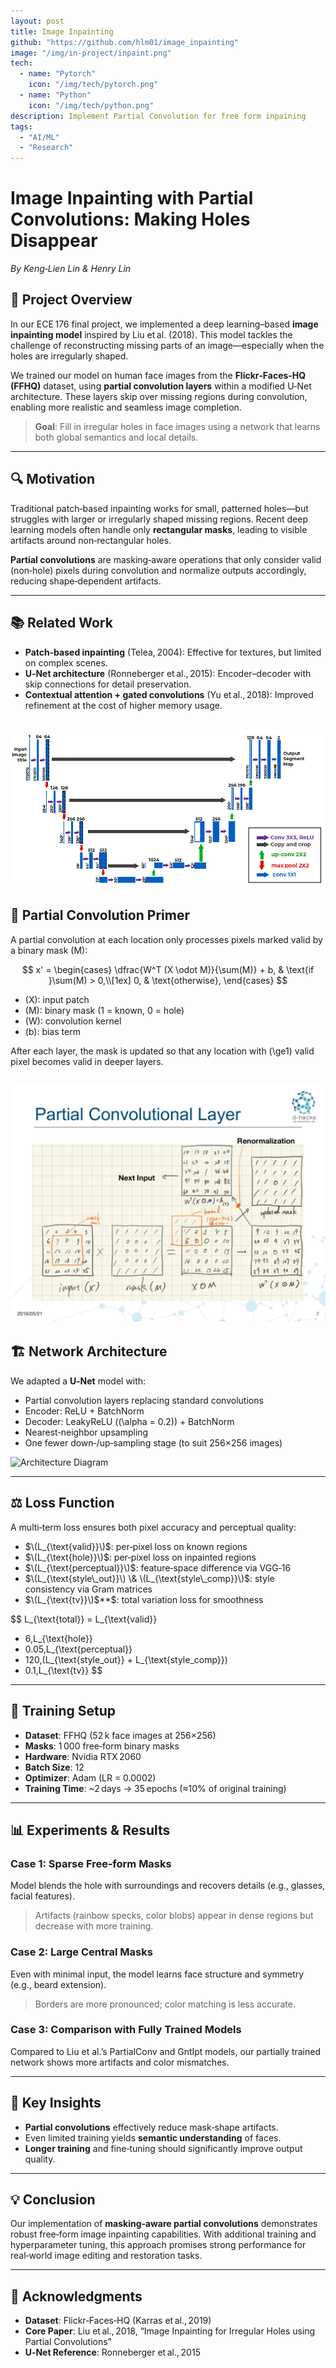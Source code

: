 ```yaml
---
layout: post
title: Image Inpainting
github: "https://github.com/hlm01/image_inpainting"
image: "/img/in-project/inpaint.png"
tech:
  - name: "Pytorch"
    icon: "/img/tech/pytorch.png"
  - name: "Python"
    icon: "/img/tech/python.png"
description: Implement Partial Convolution for free form inpaining
tags:
  - "AI/ML"
  - "Research"
---
```


# Image Inpainting with Partial Convolutions: Making Holes Disappear

_By Keng‑Lien Lin & Henry Lin_

## 🌟 Project Overview

In our ECE 176 final project, we implemented a deep learning–based **image inpainting model** inspired by Liu et al. (2018). This model tackles the challenge of reconstructing missing parts of an image—especially when the holes are irregularly shaped.

We trained our model on human face images from the **Flickr‑Faces‑HQ (FFHQ)** dataset, using **partial convolution layers** within a modified U‑Net architecture. These layers skip over missing regions during convolution, enabling more realistic and seamless image completion.

> **Goal**: Fill in irregular holes in face images using a network that learns both global semantics and local details.

---

## 🔍 Motivation

Traditional patch‑based inpainting works for small, patterned holes—but struggles with larger or irregularly shaped missing regions. Recent deep learning models often handle only **rectangular masks**, leading to visible artifacts around non‑rectangular holes.

**Partial convolutions** are masking‑aware operations that only consider valid (non‑hole) pixels during convolution and normalize outputs accordingly, reducing shape‑dependent artifacts.

---

## 📚 Related Work

- **Patch‑based inpainting** (Telea, 2004): Effective for textures, but limited on complex scenes.  
- **U‑Net architecture** (Ronneberger et al., 2015): Encoder–decoder with skip connections for detail preservation.  
- **Contextual attention + gated convolutions** (Yu et al., 2018): Improved refinement at the cost of higher memory usage.  

![U_Net_Structure](/img/in-project/Group14.jpg)
---

## 🧠 Partial Convolution Primer

A partial convolution at each location only processes pixels marked valid by a binary mask \(M\):

$$
x' = 
\begin{cases}
\dfrac{W^T (X \odot M)}{\sum(M)} + b, & \text{if }\sum(M) > 0,\\[1ex]
0, & \text{otherwise},
\end{cases}
$$

- \(X\): input patch  
- \(M\): binary mask (1 = known, 0 = hole)  
- \(W\): convolution kernel  
- \(b\): bias term  

After each layer, the mask is updated so that any location with \(\ge1\) valid pixel becomes valid in deeper layers.

![PartialConv](/img/in-project/slide_6.jpg)
---

## 🏗️ Network Architecture

We adapted a **U‑Net** model with:

- Partial convolution layers replacing standard convolutions  
- Encoder: ReLU + BatchNorm  
- Decoder: LeakyReLU (\(\alpha = 0.2\)) + BatchNorm  
- Nearest‑neighbor upsampling  
- One fewer down‑/up‑sampling stage (to suit 256×256 images)

![Architecture Diagram](path/to/unet_partial_conv.png)

---

## ⚖️ Loss Function

A multi‑term loss ensures both pixel accuracy and perceptual quality:

- $\(L_{\text{valid}}\)$: per‑pixel loss on known regions  
- $\(L_{\text{hole}}\)$: per‑pixel loss on inpainted regions  
- $\(L_{\text{perceptual}}\)$: feature‑space difference via VGG‑16  
- $\(L_{\text{style\_out}}\) \& \(L_{\text{style\_comp}}\)$: style consistency via Gram matrices  
- $\(L_{\text{tv}}\)$**$: total variation loss for smoothness  

$$
L_{\text{total}} = 
L_{\text{valid}}
+ 6\,L_{\text{hole}}
+ 0.05\,L_{\text{perceptual}}
+ 120\,(L_{\text{style_out}} + L_{\text{style_comp}})
+ 0.1\,L_{\text{tv}}
$$

---

## 🏃 Training Setup

- **Dataset**: FFHQ (52 k face images at 256×256)  
- **Masks**: 1 000 free‑form binary masks  
- **Hardware**: Nvidia RTX 2060  
- **Batch Size**: 12  
- **Optimizer**: Adam (LR = 0.0002)  
- **Training Time**: ~2 days → 35 epochs (≈10% of original training)

---

## 📊 Experiments & Results

### Case 1: Sparse Free‑form Masks

Model blends the hole with surroundings and recovers details (e.g., glasses, facial features).

> Artifacts (rainbow specks, color blobs) appear in dense regions but decrease with more training.

### Case 2: Large Central Masks

Even with minimal input, the model learns face structure and symmetry (e.g., beard extension).

> Borders are more pronounced; color matching is less accurate.

### Case 3: Comparison with Fully Trained Models

Compared to Liu et al.’s PartialConv and GntIpt models, our partially trained network shows more artifacts and color mismatches.

---

## 🧩 Key Insights

- **Partial convolutions** effectively reduce mask‑shape artifacts.  
- Even limited training yields **semantic understanding** of faces.  
- **Longer training** and fine‑tuning should significantly improve output quality.

---

## 💡 Conclusion

Our implementation of **masking‑aware partial convolutions** demonstrates robust free‑form image inpainting capabilities. With additional training and hyperparameter tuning, this approach promises strong performance for real‑world image editing and restoration tasks.

---

## 📸 Acknowledgments

- **Dataset**: Flickr‑Faces‑HQ (Karras et al., 2019)  
- **Core Paper**: Liu et al., 2018, “Image Inpainting for Irregular Holes using Partial Convolutions”  
- **U‑Net Reference**: Ronneberger et al., 2015  

